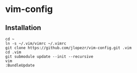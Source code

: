 vim-config
==========

Installation
------------
    cd ~
    ln -s ~/.vim/vimrc ~/.vimrc 
    git clone https://github.com/jlopezr/vim-config.git .vim
    cd .vim
    git submodule update --init --recursive
    vim
    :BundleUpdate
